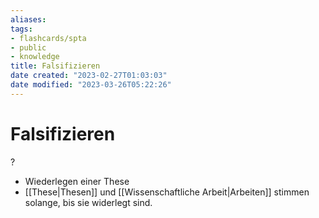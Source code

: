 ```yaml
---
aliases: 
tags: 
- flashcards/spta
- public
- knowledge
title: Falsifizieren
date created: "2023-02-27T01:03:03"
date modified: "2023-03-26T05:22:26"
---
```


# Falsifizieren
?
- Wiederlegen einer These
- [[These|Thesen]] und [[Wissenschaftliche Arbeit|Arbeiten]] stimmen solange, bis sie widerlegt sind.
<!--SR:!2023-03-27,1,230-->
